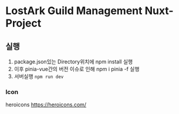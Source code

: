 # LostArk Guild Management Nuxt-Project

## 실행
1. package.json있는 Directory위치에 npm install 실행
2. 이후 pinia-vue간의 버전 이슈로 인해 npm i pinia -f 실행
3. 서버실행 `npm run dev`

### Icon
heroicons https://heroicons.com/